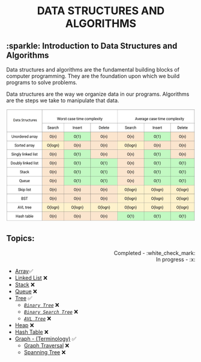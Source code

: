 <br>
<h1 align="center"> DATA STRUCTURES AND ALGORITHMS </h1>
<h2> :sparkle: Introduction to Data Structures and Algorithms </h2>
<p> Data structures and algorithms are the fundamental building blocks of computer programming. They are the foundation upon which we build programs to solve problems. </p>
<p> Data structures are the way we organize data in our programs. Algorithms are the steps we take to manipulate that data. </p>
<p align="center">
<img src="/complex.jpg" style="height: 300px; width:700px;"/>
</p>

<h2>Topics:</h2>
<p align="right">Completed - :white_check_mark: <br> In progress - :x: </p>

- [Array](./array/ARRAY.md):white_check_mark:
- [Linked List](./linked-list/LINKED-LIST.md) :x:
- [Stack](./stack/STACK.md) :x:
- [Queue](./queue/QUEUE.md) :x:
- [Tree](./tree/TREE.md) :white_check_mark:
  - [*`Binary Tree`*](./tree/binary-tree/BINARY-TREE.md) :x:
  - [*`Binary Search Tree`*](./tree/binary-search-tree/BINARY-SEARCH-TREE.md) :x:
  - [*`AVL Tree`*](./tree/AVL-tree/AVL-TREE.md) :x:
- [Heap](./heap/HEAP.md) :x:
- [Hash Table](./hash-table/HASH-TABLE.md) :x:
- [Graph - (Terminology)](./graph/GRAPH.md) :white_check_mark:
  - [Graph Traversal](./graph/graph-traversal/GRAPH-TRAVERSAL.md) :x:
  - [Spanning Tree](./graph/spanning-tree/SPANNING-TREE.md) :x:
